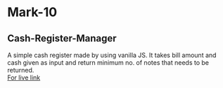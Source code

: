 # Mark-10
## Cash-Register-Manager
A simple cash register made by using vanilla JS. It takes bill amount and cash given as input and return minimum no. of notes that needs to be returned.
<br>
[For live link](https://cash-manager-naveenreddy.netlify.app/)
